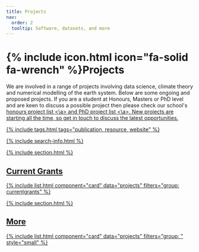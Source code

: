 ```yaml
---
title: Projects
nav:
  order: 2
  tooltip: Software, datasets, and more
---
```


# {% include icon.html icon="fa-solid fa-wrench" %}Projects

We are involved in a range of projects involving data science, climate theory and numerical modelling of the earth system. Below are some ongoing and proposed projects. If you are a student at Honours, Masters or PhD level and are keen to discuss a possible project then please check our school's <a href="https://www.unsw.edu.au/science/our-schools/maths/student-life-resources/honours-year/honours-physical-oceanography"> honours project list <\a> and
<a href=" https://www.unsw.edu.au/science/our-schools/maths/student-life-resources/postgraduate-research/phd-projects">PhD project list <\a>. New projects are starting all the time, so get in touch to discuss the latest opportunities.

{% include tags.html tags="publication, resource, website" %}

{% include search-info.html %}

{% include section.html %}

## Current Grants

{% include list.html component="card" data="projects" filters="group: currentgrants" %}

{% include section.html %}

## More

{% include list.html component="card" data="projects" filters="group: " style="small" %}
